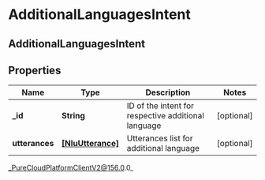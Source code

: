 # AdditionalLanguagesIntent

## AdditionalLanguagesIntent

## Properties

|Name | Type | Description | Notes|
|------------ | ------------- | ------------- | -------------|
| **_id** | **String** | ID of the intent for respective additional language | [optional] |
| **utterances** | [**[NluUtterance]**](NluUtterance) | Utterances list for additional language | [optional] |



_PureCloudPlatformClientV2@156.0.0_
